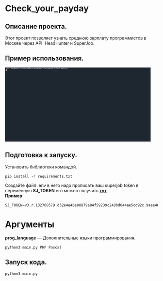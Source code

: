 # Check_your_payday
 
## Описание проекта.   
Этот проект позволяет узнать среднюю зарплату программистов в Москве через API: HeadHunter и SuperJob.
   
## Пример использования.   

![](example.gif) 
## Подготовка к запуску.  
Установить библиотеки командой.  
```
pip install -r requirements.txt
```
Создайте файл .env в него надо прописать ваш superjob token в переменную **SJ_TOKEN** его можно получить [**тут**](https://api.superjob.ru/)  
**Пример**        
```
SJ_TOKEN=v3.r.132760579.d32e4e46e08879a84f59239c248bd044ae5cd92c.9aee469a67de819b18d36a46489e329c118d0d20
```
# Аргументы
**prog_language** — Дополнительные языки программирования.   
```
python3 main.py PHP Pascal
```
## Запуск кода.  
```
python3 main.py
```